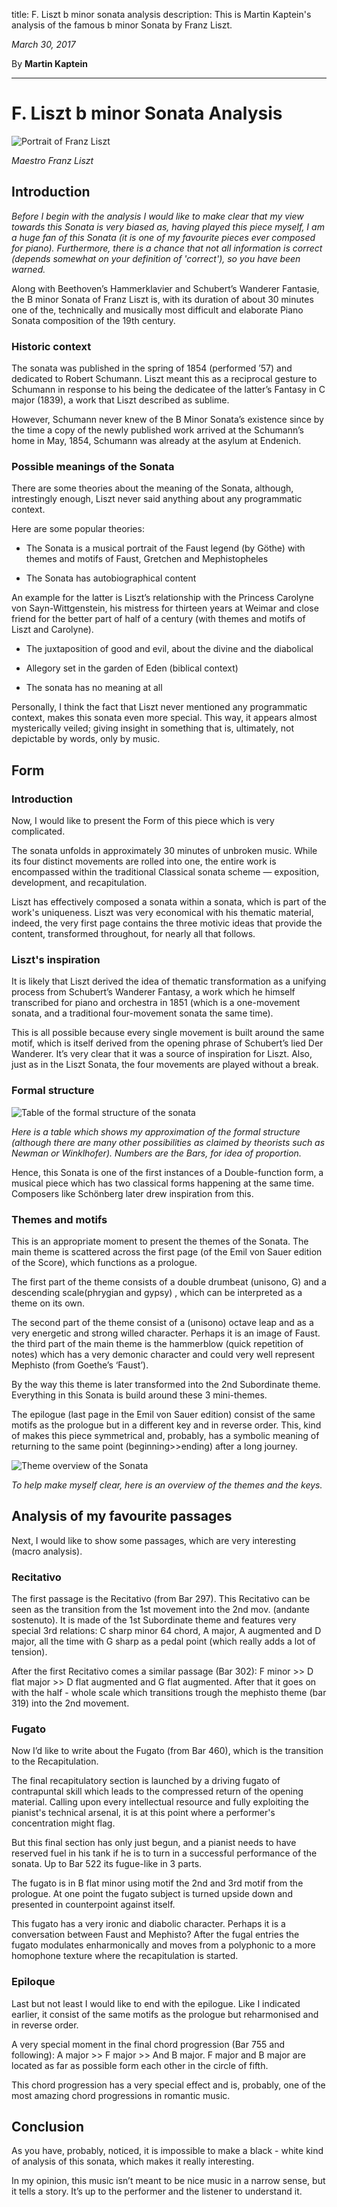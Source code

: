 title: F. Liszt b minor sonata analysis
description: This is Martin Kaptein's analysis of the famous b minor Sonata by Franz Liszt.

*March 30, 2017*

By **Martin Kaptein**

***

# F. Liszt b minor Sonata Analysis


![Portrait of Franz Liszt](../images/liszt_portrait.jpg)

*Maestro Franz Liszt*

## Introduction

*Before I begin with the analysis I would like to make clear that my view towards this Sonata is very biased as, having played this piece myself, I am a huge fan of this Sonata (it is one of my favourite pieces ever composed for piano). Furthermore, there is a chance that not all information is correct (depends somewhat on your definition of 'correct'), so you have been warned.*


Along with Beethoven’s Hammerklavier and Schubert’s Wanderer Fantasie, the B minor Sonata of Franz Liszt is, with its duration of about 30 minutes one of the, technically and musically most difficult and elaborate Piano Sonata composition of the 19th century.

### Historic context
The sonata was published in the spring of 1854 (performed ’57) and dedicated to Robert Schumann. Liszt meant this as a reciprocal gesture to Schumann in response to his being the dedicatee of the latter’s Fantasy in C major (1839), a work that Liszt described as sublime.

However, Schumann never knew of the B Minor Sonata’s existence since by the time a copy of the newly published work arrived at the Schumann’s home in May, 1854, Schumann was already at the asylum at Endenich.

### Possible meanings of the Sonata
There are some theories about the meaning of the Sonata, although, intrestingly enough, Liszt never said anything about any programmatic context.

Here are some popular theories:

- The Sonata is a musical portrait of the Faust legend (by Göthe) with themes and motifs of Faust, Gretchen and Mephistopheles

- The Sonata has autobiographical content

An example for the latter is Liszt’s relationship with the Princess Carolyne von Sayn-Wittgenstein, his mistress for thirteen years at Weimar and close friend for the better part of half of a century (with themes and motifs of Liszt and Carolyne).

- The juxtaposition of good and evil, about the divine and the diabolical

- Allegory set in the garden of Eden (biblical context)

- The sonata has no meaning at all

Personally, I think the fact that Liszt never mentioned any programmatic context, makes this sonata even more special. This way, it appears almost mysterically veiled; giving insight in something that is, ultimately, not depictable by words, only by music.

## Form

### Introduction
Now, I would like to present the Form of this piece which is very complicated.

The sonata unfolds in approximately 30 minutes of unbroken music. While its four distinct movements are rolled into one, the entire work is encompassed within the traditional Classical sonata scheme — exposition, development, and recapitulation. 

Liszt has effectively composed a sonata within a sonata, which is part of the work's uniqueness. Liszt was very economical with his thematic material, indeed, the very first page contains the three motivic ideas that provide the content, transformed throughout, for nearly all that follows.

### Liszt's inspiration
It is likely that Liszt derived the idea of thematic transformation as a unifying process from Schubert’s Wanderer Fantasy, a work which he himself transcribed for piano and orchestra in 1851 (which is a one-movement sonata, and a traditional four-movement sonata the same time). 

This is all possible because every single movement is built around the same motif, which is itself derived from the opening phrase of Schubert’s lied Der Wanderer. It’s very clear that it was a source of inspiration for Liszt. Also, just as in the Liszt Sonata, the four movements are played without a break.

### Formal structure
![Table of the formal structure of the sonata](../images/formal_structure_table.jpg)

*Here is a table which shows my approximation of the formal structure (although there are many other possibilities as claimed by theorists such as Newman or Winklhofer). Numbers are the Bars, for idea of proportion.*

Hence, this Sonata is one of the first instances of a Double-function form, a musical piece which has two classical forms happening at the same time. Composers like Schönberg later drew inspiration from this.

### Themes and motifs
This is an appropriate moment to present the themes of the Sonata. The main theme is scattered across the first page (of the Emil von Sauer edition of the Score), which functions as a prologue. 

The first part of the theme consists of a double drumbeat (unisono, G) and a descending scale(phrygian and gypsy) , which can be interpreted as a theme on its own.

The second part of the theme consist of a (unisono) octave leap and as a very energetic and strong willed character. Perhaps it is an image of Faust. the third part of the main theme is the hammerblow (quick repetition of notes) which has a very demonic character and could very well represent Mephisto (from Goethe’s ‘Faust’).

By the way this theme is later transformed into the 2nd Subordinate theme.  Everything in this Sonata is build around these 3 mini-themes.


The epilogue (last page in the Emil von Sauer edition) consist of the same motifs as the prologue but in a different key and in reverse order. This, kind of makes this piece symmetrical and, probably, has a symbolic meaning of returning to the same point (beginning>>ending) after a long journey.


![Theme overview of the Sonata](../images/theme_overview_sonata.jpg)

*To help make myself clear, here is an overview of the themes and the keys.*

## Analysis of my favourite passages

Next, I would like to show some passages, which are very interesting (macro analysis).

### Recitativo
The first passage is the Recitativo (from Bar 297). This Recitativo can be seen as the transition from the 1st movement into the 2nd mov. (andante sostenuto). It is made of the 1st Subordinate theme and features very special 3rd relations: C sharp minor 64 chord, A major, A augmented and D major, all the time with G sharp as a pedal point (which really adds a lot of tension).

After the first Recitativo comes a similar passage (Bar 302): F minor >> D flat major >> D flat augmented and G flat augmented. After that it goes on with the half - whole scale which transitions trough the mephisto theme (bar 319) into the 2nd movement.

### Fugato
Now I’d like to write about the Fugato (from Bar 460), which is the transition to the Recapitulation.

The final recapitulatory section is launched by a driving fugato of contrapuntal skill which leads to the compressed return of the opening material. Calling upon every intellectual resource and fully exploiting the pianist's technical arsenal, it is at this point where a performer's concentration might flag. 

But this final section has only just begun, and a pianist needs to have reserved fuel in his tank if he is to turn in a successful performance of the sonata. Up to Bar 522 its fugue-like in 3 parts. 

The fugato is in B flat minor using motif the 2nd and 3rd motif from the prologue. At one point the fugato subject is turned upside down and presented in counterpoint against itself. 

This fugato has a very ironic and diabolic character. Perhaps it is a conversation between Faust and Mephisto? After the fugal entries the fugato modulates enharmonically and moves from a polyphonic to a more homophone texture where the recapitulation is started.

### Epiloque
Last but not least I would like to end with the epilogue. Like I indicated earlier, it consist of the same motifs as the prologue but reharmonised and in reverse order. 

A very special moment in the final chord progression (Bar 755 and following): A major >> F major >> And B major. F major and B major are located as far as possible form each other in the circle of fifth. 

This chord progression has a very special effect and is, probably, one of the most amazing chord progressions in romantic music.

## Conclusion

As you have, probably, noticed, it is impossible to make a black - white kind of analysis of this sonata, which makes it really interesting.

In my opinion, this music isn’t meant to be nice music in a narrow sense, but it tells a story. It’s up to the performer and the listener to understand it.